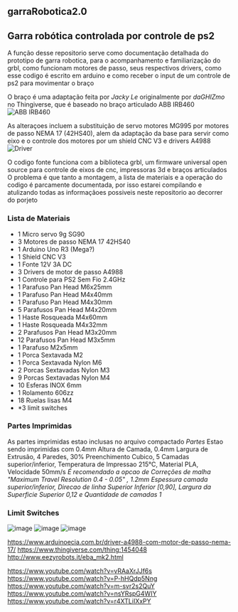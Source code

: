 ## garraRobotica2.0
## Garra robótica controlada por controle de ps2 
A função desse repositorio serve como documentação detalhada do prototipo de garra robotica, para o acompanhamento e familiarização do grbl, como funcionam motores de passo, seus respectivos drivers, como esse codigo é escrito em arduino e como receber o input de um controle de ps2 para movimentar o braço

O braço é uma adaptação feita por *Jacky Le* originalmente por *daGHIZmo* no Thingiverse, que é baseado no braço articulado ABB IRB460
![ABB IRB460](https://github.com/BlueHero233/garraRobotica2.0/assets/87818077/de3d02c1-07e0-49a4-be0a-f1199ee107cb)

As alteraçoes incluem a substituição de servo motores MG995 por motores de passo NEMA 17 (42HS40), alem da adaptação da base para servir como eixo e o controle dos motores por um shield CNC V3 e drivers A4988
![Driver](https://github.com/BlueHero233/garraRobotica2.0/assets/87818077/fade96de-fefd-489c-bbb5-cf98203a58ac)

O codigo fonte funciona com a biblioteca grbl, um firmware universal open source para controle de eixos de cnc, impressoras 3d e braços articulados
O problema é que tanto a montagem, a lista de materiais e a operação do codigo é parcamente documentada, por isso estarei compilando e atulizando todas as informaçãoes possiveis neste repositorio ao decorrer do porjeto

### Lista de Materiais
- 1 Micro servo 9g SG90
- 3 Motores de passo NEMA 17 42HS40
- 1 Arduino Uno R3 (Mega?)
- 1 Shield CNC V3
- 1 Fonte 12V 3A DC
- 3 Drivers de motor de passo A4988
- 1 Controle para PS2 Sem Fio 2.4GHz
- 1 Parafuso Pan Head M6x25mm
- 1 Parafuso Pan Head M4x40mm
- 1 Parafuso Pan Head M4x30mm
- 5 Parafusos Pan Head M4x20mm
- 1 Haste Rosqueada M4x60mm
- 1 Haste Rosqueada M4x32mm
- 2 Parafusos Pan Head M3x20mm
- 12 Parafusos Pan Head M3x5mm
- 1 Parafuso M2x5mm
- 1 Porca Sextavada M2
- 1 Porca Sextavada Nylon M6
- 2 Porcas Sextavadas Nylon M3
- 9 Porcas Sextavadas Nylon M4
- 10 Esferas INOX 6mm
- 1 Rolamento 606zz
- 18 Ruelas lisas M4
- *3 limit switches

### Partes Imprimidas
As partes imprimidas estao inclusas no arquivo compactado *Partes*
Estao sendo imprimidas com 0.4mm Altura de Camada, 0.4mm Largura de Extrusão, 4 Paredes, 30% Preenchimento Cubico, 5 Camadas superior/inferior, Temperatura de Impressao 215°C, Material PLA, Velocidade 50mm/s
*É recomendado a opcao de Correções de malha "Maximum Travel Resolution 0.4 - 0.05" , 1.2mm Espessura camada superior/inferior, Direcao de linha Superior Inferior [0,90], Largura da Superficie Superior 0,12 e Quantidade de camadas 1*

### Limit Switches
![image](https://github.com/BlueHero233/garraRobotica2.0/assets/87818077/657a3e3d-4c27-44f8-a140-e66b20c6d094)
![image](https://github.com/BlueHero233/garraRobotica2.0/assets/87818077/fa8bcd61-e897-4dca-845d-7b8687408236)
![image](https://github.com/BlueHero233/garraRobotica2.0/assets/87818077/e15ffbc7-5ce9-410b-9724-3fcfbb4a5db3)

https://www.arduinoecia.com.br/driver-a4988-com-motor-de-passo-nema-17/
https://www.thingiverse.com/thing:1454048
http://www.eezyrobots.it/eba_mk2.html

https://www.youtube.com/watch?v=vRAaXrJJf6s
https://www.youtube.com/watch?v=P-hHQdp5Nng
https://www.youtube.com/watch?v=m-svr2s2QuY
https://www.youtube.com/watch?v=nsYRspG4WIY
https://www.youtube.com/watch?v=r4XTLiIXxPY
